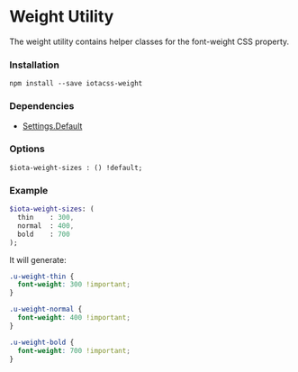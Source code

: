 # Weight Utility #

The weight utility contains helper classes for the font-weight CSS property.


### Installation ###

```
npm install --save iotacss-weight
```


### Dependencies ###

* [Settings.Default](https://github.com/iotacss/settings.default)


### Options ###

```
$iota-weight-sizes : () !default;
```


### Example ###

```sass
$iota-weight-sizes: (
  thin    : 300,
  normal  : 400,
  bold    : 700
);
```

It will generate:

```css
.u-weight-thin {
  font-weight: 300 !important;
}

.u-weight-normal {
  font-weight: 400 !important;
}

.u-weight-bold {
  font-weight: 700 !important;
}
```
